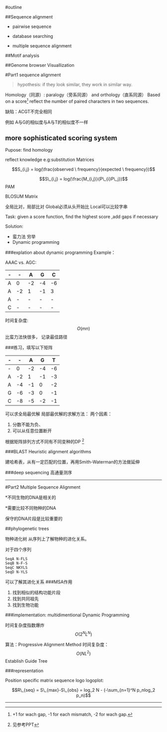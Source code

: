 #outline

##Sequence alignment
- pairwise sequence
 
* database searching
 
* multiple sequence alignment

##Motif analysis

##Genome browser
 Visuallization
 
 
#Part1 sequence alignment
>hypothesis: if they look similar, they work in similar way.

Homology（同源）:
 paralogy（旁系同源） and orthology（直系同源）
 Based on a score[^1] reflect the number of paired characters in two sequences.
 
 缺陷：ACGT不完全相同
 
 例如 A与G的相似度与A与T的相似度不一样
 
## more sophisticated scoring system
Pupose: find homology

reflect knowledge
e.g:substitution Matrices

$$S_{i,j} = log(\frac{observed \ frequency}{expected \ frequency})$$

$$S\_{i,j} = log(\frac{M_{i,j}}{P\_{i}P\_j})$$
 PAM
 
 BLOSUM Matrix
 
 
全局比对，局部比对
Global必须从头开始比
Local可以比较字串


Task: given a score function, find the highest score ,add gaps if necessary

Solution: 

 * 蛮力法 穷举
 * Dynamic programming
 
###explation about dynamic programming
Example：

 AAAC vs. AGC:

-|-|A|G|C
-|-|--|--|---
A|0|-2|-4|-6
A|-2|1|-1|3
A|-|-|-|-
C|-|-|-|-

时间复杂度: $$O(mn)$$
比蛮力法快很多，
记录最佳路径

###练习，填写以下矩阵

-|-|A|G|T
-|-|--|--|---
-|0|-2|-4|-6
A|-2|1|-1|-3
A|-4|-1|0|-2
G|-6|-3|0|-1
C|-8|-5|-2|-1

可以求全局最优解
局部最优解的求解方法：
两个因素：

1. 分数不能为负、
2. 可以从任意位置断开

根据矩阵排列方式不同有不同变种的DP [^2]

###BLAST
 Heuristic alignment algorithms
 
 建哈希表，从有一定匹配的位置，再用Smith-Waterman的方法做延伸
 
 
###deep sequencing 高通量测序

___
#Part2 Multiple Sequence Alignment

*不同生物的DNA是相关的

*需要比较不同物种的DNA

保守的DNA片段是比较重要的

##phylogenetic trees

物种进化树
从序列上了解物种的进化关系。

对于四个序列
    
    SeqA N-FLS
    SeqB N-F-S
    SeqC NKYLS
    SeqD N-YLS

可以了解其进化关系
###MSA作用
 
1. 找到相似的结构功能片段
2. 找到共同祖先
3. 找到生物功能

###implementation: multidimentional Dynamic Programming

时间复杂度指数爆炸 $$O(2^NL^N)$$
 
 算法：Progressive Alignment Method
 时间复杂度：$$O(NL^2)$$
 Establish Guide Tree
 
###representation

Position specific matrix
sequence logo
logoplot:

$$R\_{seq} = S\_{max}-S\_{obs} = log_2 N - (-\sum_{n=1}^N p_nlog_2 p_n)$$ 




---
 [^1]: +1 for wach gap, -1 for each mismatch,  -2 for wach gap.
 [^2]: 见参考PPT